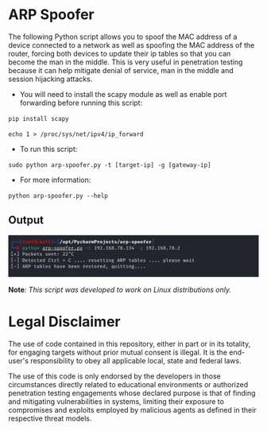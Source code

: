 # ARP Spoofer

The following Python script allows you to spoof the MAC address of a device connected to a network as well as spoofing the MAC address of the router, forcing both devices to update their ip tables so that you can become the man in the middle. This is very useful in penetration testing because it can help mitigate denial of service, man in the middle and session hijacking attacks.

- You will need to install the scapy module as well as enable port forwarding before running this script: 

`pip install scapy`

`echo 1 > /proc/sys/net/ipv4/ip_forward`

- To run this script: 

`sudo python arp-spoofer.py -t [target-ip] -g [gateway-ip]`

- For more information: 

`python arp-spoofer.py --help`

## Output

![output](./image/output.png)

**Note**: *This script was developed to work on Linux distributions only.*

# Legal Disclaimer

The use of code contained in this repository, either in part or in its totality, for engaging targets without prior mutual consent is illegal. It is the end-user's responsibility to obey all applicable local, state and federal laws.

The use of this code is only endorsed by the developers in those circumstances directly related to educational environments or authorized penetration testing engagements whose declared purpose is that of finding and mitigating vulnerabilities in systems, limiting their exposure to compromises and exploits employed by malicious agents as defined in their respective threat models.